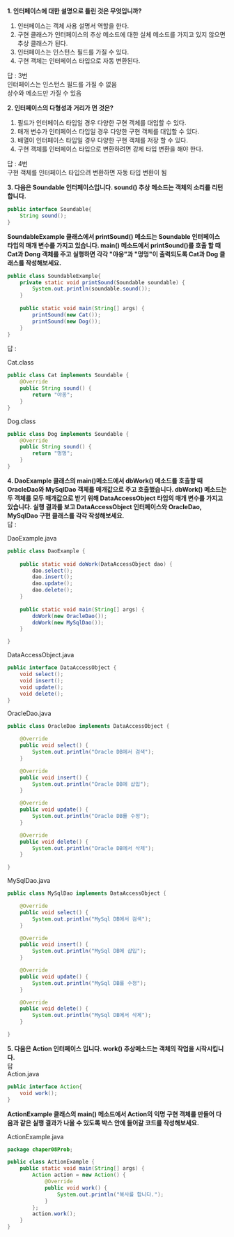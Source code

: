 **1. 인터페이스에 대한 설명으로 틀린 것은 무엇입니까?** <br>
1) 인터페이스는 객체 사용 설명서 역할을 한다.<br>
2) 구현 클래스가 인터페이스의 추상 메소드에 대한 실체 메소드를 가지고 있지 않으면 추상 클래스가 된다.<br>
3) 인터페이스는 인스턴스 필드를 가질 수 있다.<br>
4) 구현 객체는 인터페이스 타입으로 자동 변환된다.<br>

답 : 3번<br>
인터페이스는 인스턴스 필드를 가질 수 없음<br>
상수와 메소드만 가질 수 있음<br>

**2. 인터페이스의 다형성과 거리가 먼 것은?** <br>
1) 필드가 인터페이스 타입일 경우 다양한 구현 객체를 대입할 수 있다.<br>
2) 매개 변수가 인터페이스 타입일 경우 다양한 구현 객체를 대입할 수 있다.<br>
3) 배열이 인터페이스 타입일 경우 다양한 구현 객체를 저장 할 수 있다.<br>
4) 구현 객체를 인터페이스 타입으로 변환하려면 강제 타입 변환을 해야 한다.<br>

답 : 4번<br>
구현 객체를 인터페이스 타입으려 변환하면 자동 타입 변환이 됨<br>

**3. 다음은 Soundable 인터페이스입니다. sound() 추상 메소드는 객체의 소리를 리턴합니다.** <br>

```java
public interface Soundable{
	String sound();
}
```

**SoundableExample 클래스에서 printSound() 메소드는 Soundable 인터페이스 타입의 매개 변수를 가지고 있습니다. main() 메소드에서 printSound()를 호출 할 때 Cat과 Dong 객체를 주고 실행하면 각각 "야옹"과 "멍멍"이 출력되도록 Cat과 Dog 클래스를 작성해보세요.**

```java
public class SoundableExample{
	private static void printSound(Soundable soundable) {
		System.out.println(soundable.sound());
	}
	
	public static void main(String[] args) {
		printSound(new Cat());
		printSound(new Dog());
	}
}
```

답 :<br>

Cat.class

```java
public class Cat implements Soundable {
	@Override
	public String sound() {
		return "야옹";
	}
}
```

Dog.class

```java
public class Dog implements Soundable {
	@Override
	public String sound() {
		return "멍멍";
	}
}
```

**4. DaoExample 클래스의 main()메소드에서 dbWork() 메소드를 호출할 때 OracleDao와 MySqlDao 객체를 매개값으로 주고 호출했습니다. dbWork() 메소드는 두 객체를 모두 매개값으로 받기 위해 DataAccessObject 타입의 매개 변수를 가지고 있습니다. 실행 결과를 보고 DataAccessObject 인터페이스와 OracleDao, MySqlDao 구현 클래스를 각각 작성해보세요.** <br>
답 :

DaoExample.java

```java
public class DaoExample {
	
	public static void doWork(DataAccessObject dao) {
		dao.select();
		dao.insert();
		dao.update();
		dao.delete();
	}
	
	public static void main(String[] args) {
		doWork(new OracleDao());
		doWork(new MySqlDao());
	}

}
```

DataAccessObject.java

```java
public interface DataAccessObject {
	void select();
	void insert();
	void update();
	void delete();
}

```

OracleDao.java

```java
public class OracleDao implements DataAccessObject {

	@Override
	public void select() {
		System.out.println("Oracle DB에서 검색");
	}

	@Override
	public void insert() {
		System.out.println("Oracle DB에 삽입");
	}

	@Override
	public void update() {
		System.out.println("Oracle DB를 수정");
	}

	@Override
	public void delete() {
		System.out.println("Oracle DB에서 삭제");
	}

}

```

MySqlDao.java

```java
public class MySqlDao implements DataAccessObject {

	@Override
	public void select() {
		System.out.println("MySql DB에서 검색");
	}

	@Override
	public void insert() {
		System.out.println("MySql DB에 삽입");
	}

	@Override
	public void update() {
		System.out.println("MySql DB를 수정");
	}

	@Override
	public void delete() {
		System.out.println("MySql DB에서 삭제");
	}

}
```

**5. 다음은 Action 인터페이스 입니다. work() 추상메소드는 객체의 작업을 시작시킵니다.** <br>
답<br>
Action.java

```java
public interface Action{
	void work();
}
```

**ActionExample 클래스의 main() 메소드에서 Action의 익명 구현 객체를 만들어 다음과 같은 실행 결과가 나올 수 있도록 박스 안에 들어갈 코드를 작성해보세요.**<br>

ActionExample.java

```java
package chaper08Prob;

public class ActionExample {
	public static void main(String[] args) {
		Action action = new Action() {
			@Override
			public void work() {
				System.out.println("복사를 합니다.");
			}
		};
		action.work();
	}
}
```